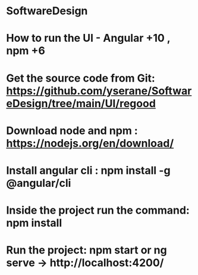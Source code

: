 # SoftwareDesign
# How to run the UI - Angular +10 , npm +6
# Get the source code from Git: https://github.com/yserane/SoftwareDesign/tree/main/UI/regood

# Download node and npm : https://nodejs.org/en/download/

# Install angular cli : npm install -g @angular/cli

# Inside the project run the command: npm install

# Run the project: npm start or ng serve → http://localhost:4200/
